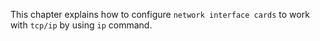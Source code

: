 This chapter explains how to configure `network interface cards` to work
with `tcp/ip` by using `ip` command.

